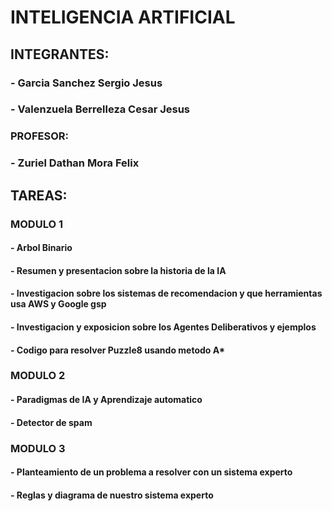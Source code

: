 # INTELIGENCIA ARTIFICIAL
## INTEGRANTES:
### - Garcia Sanchez Sergio Jesus
### - Valenzuela Berrelleza Cesar Jesus


### PROFESOR:
### - Zuriel Dathan Mora Felix


## TAREAS:
### MODULO 1
#### - Arbol Binario
#### - Resumen y presentacion sobre la historia de la IA
#### - Investigacion sobre los sistemas de recomendacion y que herramientas usa AWS y Google gsp
#### - Investigacion y exposicion sobre los Agentes Deliberativos y ejemplos
#### - Codigo para resolver Puzzle8 usando metodo A*

### MODULO 2
#### - Paradigmas de IA y Aprendizaje automatico
#### - Detector de spam

### MODULO 3
#### - Planteamiento de un problema a resolver con un sistema experto
#### - Reglas y diagrama de nuestro sistema experto